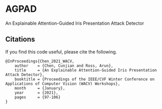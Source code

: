 # AGPAD
An Explainable Attention-Guided Iris Presentation Attack Detector
## Citations

If you find this code useful, please cite the following. 

```
@InProceedings{Chen_2021_WACV,
    author    = {Chen, Cunjian and Ross, Arun},
    title     = {An Explainable Attention-Guided Iris Presentation Attack Detector},
    booktitle = {Proceedings of the IEEE/CVF Winter Conference on Applications of Computer Vision (WACV) Workshops},
    month     = {January},
    year      = {2021},
    pages     = {97-106}
}

```
